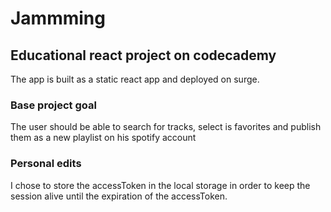# Jammming
## Educational react project on codecademy

The app is built as a static react app and deployed on surge.

### Base project goal
The user should be able to search for tracks, select is favorites and publish them as a new playlist on his spotify account

### Personal edits
I chose to store the accessToken in the local storage in order to keep the session alive until the expiration of the accessToken.